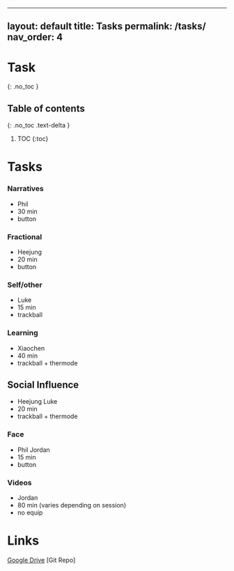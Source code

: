 <!-- ---
layout: archive
title: "Tasks"
permalink: /tasks/
author_profile: true
--- -->

---
layout: default
title: Tasks
permalink: /tasks/
nav_order: 4
---

Task
====
{: .no_toc }

## Table of contents
{: .no_toc .text-delta }

1. TOC
{:toc}

# Tasks

### Narratives
- Phil
- 30 min
- button
### Fractional
- Heejung
- 20 min
- button
### Self/other
- Luke
- 15 min
- trackball
### Learning
- Xiaochen
- 40 min
- trackball + thermode
## Social Influence
- Heejung Luke
- 20 min
- trackball + thermode
### Face
- Phil Jordan
- 15 min
- button
### Videos
- Jordan
- 80 min (varies depending on session)
- no equip

Links
==

[Google Drive](https://drive.google.com/drive/u/0/folders/1hC8EEWQ5k54oWWkbssdCWg6--vCz4009)
[Git Repo]

<!-- {% if author.googlescholar %}
  You can also find my articles on <u><a href="{{author.googlescholar}}">my Google Scholar profile</a>.</u>
{% endif %}

{% include base_path %}

{% for post in site.tasks reversed %}
  {% include archive-single.html %}
{% endfor %} -->
